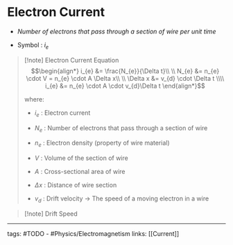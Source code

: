 # Electron Current
- *Number of electrons that pass through a section of wire per unit time*

- Symbol : $i_{e}$

> [!note] Electron Current Equation
> $$\begin{align*}
i_{e} &= \frac{N_{e}}{\Delta t}\\ \\
N_{e} &= n_{e} \cdot V = n_{e} \cdot A \Delta x\\ \\
\Delta x &= v_{d} \cdot \Delta t \\\\
i_{e} &= n_{e} \cdot A  \cdot v_{d}\Delta t
\end{align*}$$ 
> 
> where:
> - $i_{e}$ : Electron current
>
> - $N_{e}$ : Number of electrons that pass through a section of wire
> - $n_{e}$ : Electron density (property of wire material)
> - $V$ : Volume of the section of wire
> - $A$ : Cross-sectional area of wire
> - $\Delta x$ : Distance of wire section
> - $v_{d}$ : Drift velocity -> The speed of a moving electron in a wire

> [!note] Drift Speed 

---
tags: #TODO - #Physics/Electromagnetism 
links: [[Current]]